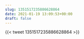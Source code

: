 ```yaml
---
slug: 1351517235886628864
date: 2021-01-19 13:09:53+00:00
draft: false
---
```


{{< tweet 1351517235886628864 >}}
